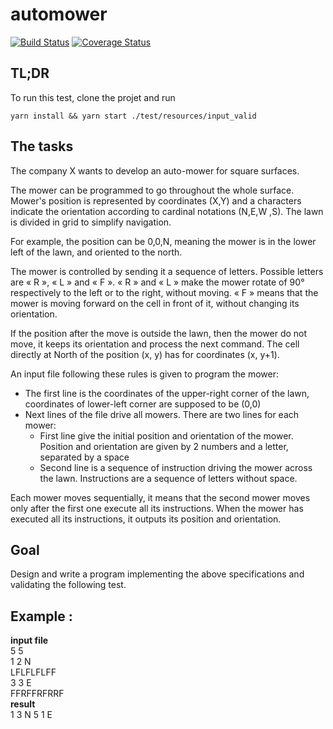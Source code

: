 # automower
[![Build Status](https://travis-ci.com/thomaspoignant/automower-ts.svg?branch=master)](https://travis-ci.com/thomaspoignant/automower-ts) [![Coverage Status](https://coveralls.io/repos/github/thomaspoignant/automower-ts/badge.svg?branch=master)](https://coveralls.io/github/thomaspoignant/automower-ts?branch=master)

## TL;DR
To run this test, clone the projet and run 
```shell script
yarn install && yarn start ./test/resources/input_valid
```




## The tasks
The company X wants to develop an auto-mower for square surfaces.

The mower can be programmed to go throughout the whole surface. Mower's position is represented by coordinates (X,Y) and a characters indicate the orientation according to cardinal notations (N,E,W ,S).
The lawn is divided in grid to simplify navigation.

For example, the position can be 0,0,N, meaning the mower is in the lower left of the lawn, and oriented to the north.

The mower is controlled by sending it a sequence of letters. Possible letters are « R », « L » and « F ». « R » and « L » make the mower rotate of 90° respectively to the left or to the right, without moving. « F » means that the mower is moving forward on the cell in front of it, without changing its orientation.


If the position after the move is outside the lawn, then the mower do not move, it keeps its orientation and process the next command.
The cell directly at North of the position (x, y) has for coordinates (x, y+1).

An input file following these rules is given to program the mower:
 - The first line is the coordinates of the upper-right corner of the lawn, coordinates of lower-left corner are supposed to be (0,0)
 - Next lines of the file drive all mowers. There are two lines for each mower:
    - First line give the initial position and orientation of the mower. Position and orientation are given by 2 numbers and a letter, separated by a space
    - Second line is a sequence of instruction driving the mower across the lawn. Instructions are a sequence of letters without space.
    
Each mower moves sequentially, it means that the second mower moves only after the first one execute all its instructions.
When the mower has executed all its instructions, it outputs its position and orientation.

## Goal
Design and write a program implementing the above specifications and validating the following test.

## Example :
**input file**  
5 5  
1 2 N  
LFLFLFLFF  
3 3 E  
FFRFFRFRRF  
**result**  
1 3 N 
5 1 E
